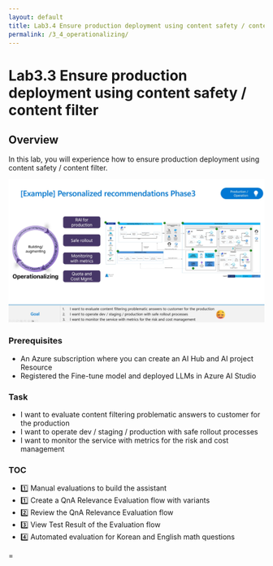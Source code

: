 ```yaml
---
layout: default
title: Lab3.4 Ensure production deployment using content safety / content filter
permalink: /3_4_operationalizing/
---
```


# Lab3.3 Ensure production deployment using content safety / content filter

## Overview
In this lab, you will experience how to ensure production deployment using content safety / content filter. 

![LLMOps](images/operation_requirement.jpg)


### Prerequisites

- An Azure subscription where you can create an AI Hub and AI project Resource
- Registered the Fine-tune model and deployed LLMs in Azure AI Studio


### Task

- I want to evaluate content filtering problematic answers to customer for the production
- I want to operate dev / staging / production with safe rollout processes 
- I want to monitor the service with metrics for the risk and cost management  


### TOC
- 1️⃣ Manual evaluations to build the assistant 
- 1️⃣ Create a QnA Relevance Evaluation flow with variants
- 2️⃣ Review the QnA Relevance Evaluation flow 
- 3️⃣ View Test Result of the Evaluation flow
- 4️⃣ Automated evaluation for Korean and English math questions

=